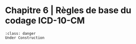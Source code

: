 # Chapitre 6 | Règles de base du codage ICD-10-CM

```{admonition} This is a title
:class: danger
Under Construction
```
